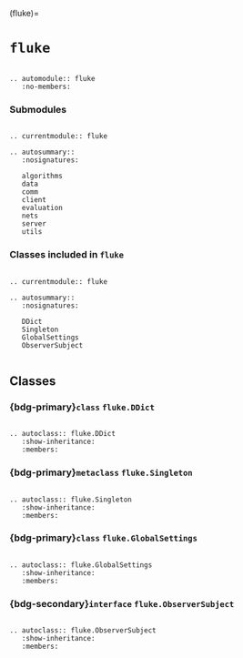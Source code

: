 (fluke)=

# **``fluke``**

```{eval-rst}

.. automodule:: fluke
   :no-members:

```   

<h3>Submodules</h3>

```{eval-rst}

.. currentmodule:: fluke

.. autosummary::
   :nosignatures:

   algorithms
   data
   comm
   client
   evaluation
   nets
   server
   utils

```

<h3>

Classes included in ``fluke``

</h3>

```{eval-rst}

.. currentmodule:: fluke

.. autosummary::
   :nosignatures:

   DDict
   Singleton
   GlobalSettings
   ObserverSubject
   
```

## Classes

<h3>

{bdg-primary}`class` ``fluke.DDict``

</h3>

```{eval-rst}

.. autoclass:: fluke.DDict
   :show-inheritance:
   :members:

```

<h3>

{bdg-primary}`metaclass` ``fluke.Singleton``

</h3>

```{eval-rst}

.. autoclass:: fluke.Singleton
   :show-inheritance:
   :members:

```

<h3>

{bdg-primary}`class` ``fluke.GlobalSettings``

</h3>

```{eval-rst}

.. autoclass:: fluke.GlobalSettings
   :show-inheritance:
   :members:

```

<h3>

{bdg-secondary}`interface` ``fluke.ObserverSubject``

</h3>


```{eval-rst}

.. autoclass:: fluke.ObserverSubject
   :show-inheritance:
   :members:

```